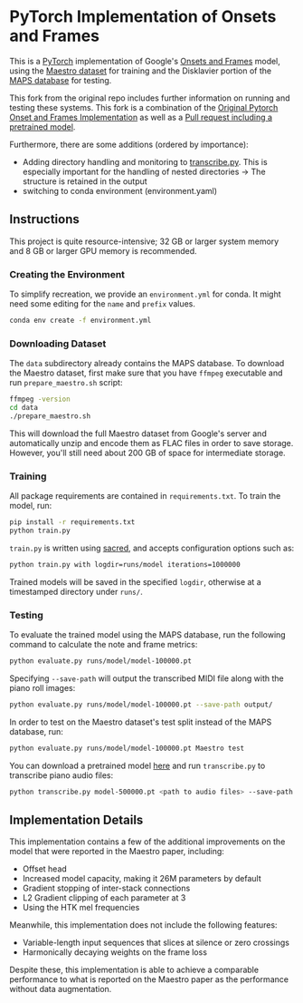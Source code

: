 # PyTorch Implementation of Onsets and Frames

This is a [PyTorch](https://pytorch.org/) implementation of Google's [Onsets and Frames](https://magenta.tensorflow.org/onsets-frames) model, using the [Maestro dataset](https://magenta.tensorflow.org/datasets/maestro) for training and the Disklavier portion of the [MAPS database](http://www.tsi.telecom-paristech.fr/aao/en/2010/07/08/maps-database-a-piano-database-for-multipitch-estimation-and-automatic-transcription-of-music/) for testing.

This fork from the original repo includes further information on running and testing these systems.
This fork is a combination of the [Original Pytorch Onset and Frames Implementation](https://github.com/jongwook/onsets-and-frames) 
as well as a [Pull request including a pretrained model](https://github.com/jongwook/onsets-and-frames/pull/18). 

Furthermore, there are some additions (ordered by importance):

* Adding directory handling and monitoring to [transcribe.py](transcribe.py). This is especially important for the handling of nested directories -> The structure is retained in the output
* switching to conda environment (environment.yaml)

## Instructions

This project is quite resource-intensive; 32 GB or larger system memory and 8 GB or larger GPU memory is recommended.

### Creating the Environment
To simplify recreation, we provide an `environment.yml` for conda.
It might need some editing for the `name` and `prefix` values.

```bash
conda env create -f environment.yml
```

### Downloading Dataset

The `data` subdirectory already contains the MAPS database. To download the Maestro dataset, first make sure that you have `ffmpeg` executable and run `prepare_maestro.sh` script:

```bash
ffmpeg -version
cd data
./prepare_maestro.sh
```

This will download the full Maestro dataset from Google's server and automatically unzip and encode them as FLAC files in order to save storage. However, you'll still need about 200 GB of space for intermediate storage.

### Training

All package requirements are contained in `requirements.txt`. To train the model, run:

```bash
pip install -r requirements.txt
python train.py
```

`train.py` is written using [sacred](https://sacred.readthedocs.io/), and accepts configuration options such as:

```bash
python train.py with logdir=runs/model iterations=1000000
```

Trained models will be saved in the specified `logdir`, otherwise at a timestamped directory under `runs/`.

### Testing

To evaluate the trained model using the MAPS database, run the following command to calculate the note and frame metrics:

```bash
python evaluate.py runs/model/model-100000.pt
```

Specifying `--save-path` will output the transcribed MIDI file along with the piano roll images:

```bash
python evaluate.py runs/model/model-100000.pt --save-path output/
```

In order to test on the Maestro dataset's test split instead of the MAPS database, run:

```bash
python evaluate.py runs/model/model-100000.pt Maestro test
```

You can download a pretrained model [here](https://drive.google.com/file/d/1Mj2Em07Lvl3mvDQCCxOYHjPiB-S0WGT1/view?usp=sharing) and run `transcribe.py` to transcribe piano audio files:

```bash
python transcribe.py model-500000.pt <path to audio files> --save-path output/
```

## Implementation Details

This implementation contains a few of the additional improvements on the model that were reported in the Maestro paper, including:

* Offset head
* Increased model capacity, making it 26M parameters by default
* Gradient stopping of inter-stack connections
* L2 Gradient clipping of each parameter at 3
* Using the HTK mel frequencies

Meanwhile, this implementation does not include the following features:

* Variable-length input sequences that slices at silence or zero crossings
* Harmonically decaying weights on the frame loss

Despite these, this implementation is able to achieve a comparable performance to what is reported on the Maestro paper as the performance without data augmentation.

